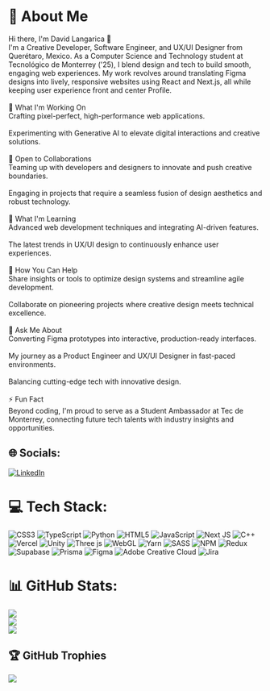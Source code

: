 # 💫 About Me
Hi there, I'm David Langarica 👋<br>I'm a Creative Developer, Software Engineer, and UX/UI Designer from Querétaro, Mexico. As a Computer Science and Technology student at Tecnológico de Monterrey ('25), I blend design and tech to build smooth, engaging web experiences. My work revolves around translating Figma designs into lively, responsive websites using React and Next.js, all while keeping user experience front and center ​Profile.<br><br>🔭 What I'm Working On<br>Crafting pixel-perfect, high-performance web applications.<br><br>Experimenting with Generative AI to elevate digital interactions and creative solutions.<br><br>👯 Open to Collaborations<br>Teaming up with developers and designers to innovate and push creative boundaries.<br><br>Engaging in projects that require a seamless fusion of design aesthetics and robust technology.<br><br>🌱 What I'm Learning<br>Advanced web development techniques and integrating AI-driven features.<br><br>The latest trends in UX/UI design to continuously enhance user experiences.<br><br>🤝 How You Can Help<br>Share insights or tools to optimize design systems and streamline agile development.<br><br>Collaborate on pioneering projects where creative design meets technical excellence.<br><br>💬 Ask Me About<br>Converting Figma prototypes into interactive, production-ready interfaces.<br><br>My journey as a Product Engineer and UX/UI Designer in fast-paced environments.<br><br>Balancing cutting-edge tech with innovative design.<br><br>⚡ Fun Fact<br>Beyond coding, I'm proud to serve as a Student Ambassador at Tec de Monterrey, connecting future tech talents with industry insights and opportunities.


## 🌐 Socials:
[![LinkedIn](https://img.shields.io/badge/LinkedIn-%230077B5.svg?logo=linkedin&logoColor=white)](https://linkedin.com/in/https://www.linkedin.com/in/david-langarica) 

# 💻 Tech Stack:
![CSS3](https://img.shields.io/badge/css3-%231572B6.svg?style=for-the-badge&logo=css3&logoColor=white) ![TypeScript](https://img.shields.io/badge/typescript-%23007ACC.svg?style=for-the-badge&logo=typescript&logoColor=white) ![Python](https://img.shields.io/badge/python-3670A0?style=for-the-badge&logo=python&logoColor=ffdd54) ![HTML5](https://img.shields.io/badge/html5-%23E34F26.svg?style=for-the-badge&logo=html5&logoColor=white) ![JavaScript](https://img.shields.io/badge/javascript-%23323330.svg?style=for-the-badge&logo=javascript&logoColor=%23F7DF1E) ![Next JS](https://img.shields.io/badge/Next-black?style=for-the-badge&logo=next.js&logoColor=white) ![C++](https://img.shields.io/badge/c++-%2300599C.svg?style=for-the-badge&logo=c%2B%2B&logoColor=white) ![Vercel](https://img.shields.io/badge/vercel-%23000000.svg?style=for-the-badge&logo=vercel&logoColor=white) ![Unity](https://img.shields.io/badge/unity-%23000000.svg?style=for-the-badge&logo=unity&logoColor=white) ![Three js](https://img.shields.io/badge/threejs-black?style=for-the-badge&logo=three.js&logoColor=white) ![WebGL](https://img.shields.io/badge/WebGL-990000?logo=webgl&logoColor=white&style=for-the-badge) ![Yarn](https://img.shields.io/badge/yarn-%232C8EBB.svg?style=for-the-badge&logo=yarn&logoColor=white) ![SASS](https://img.shields.io/badge/SASS-hotpink.svg?style=for-the-badge&logo=SASS&logoColor=white) ![NPM](https://img.shields.io/badge/NPM-%23CB3837.svg?style=for-the-badge&logo=npm&logoColor=white) ![Redux](https://img.shields.io/badge/redux-%23593d88.svg?style=for-the-badge&logo=redux&logoColor=white) ![Supabase](https://img.shields.io/badge/Supabase-3ECF8E?style=for-the-badge&logo=supabase&logoColor=white) ![Prisma](https://img.shields.io/badge/Prisma-3982CE?style=for-the-badge&logo=Prisma&logoColor=white) ![Figma](https://img.shields.io/badge/figma-%23F24E1E.svg?style=for-the-badge&logo=figma&logoColor=white) ![Adobe Creative Cloud](https://img.shields.io/badge/Adobe%20Creative%20Cloud-DA1F26.svg?style=for-the-badge&logo=Adobe%20Creative%20Cloud&logoColor=white) ![Jira](https://img.shields.io/badge/jira-%230A0FFF.svg?style=for-the-badge&logo=jira&logoColor=white)
# 📊 GitHub Stats:
![](https://github-readme-stats.vercel.app/api?username=DavidLangarica&theme=tokyonight&hide_border=false&include_all_commits=true&count_private=true)<br/>
![](https://nirzak-streak-stats.vercel.app/?user=DavidLangarica&theme=tokyonight&hide_border=false)<br/>
![](https://github-readme-stats.vercel.app/api/top-langs/?username=DavidLangarica&theme=tokyonight&hide_border=false&include_all_commits=true&count_private=true&layout=compact)

## 🏆 GitHub Trophies
![](https://github-profile-trophy.vercel.app/?username=DavidLangarica&theme=tokyonight&no-frame=true&no-bg=false&margin-w=4)

<!-- Proudly created with GPRM ( https://gprm.itsvg.in ) -->
